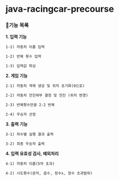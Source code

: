 # java-racingcar-precourse

### 🦖기능 목록
**1. 입력 기능**
    
    1-1) 자동차 이름 입력

    1-2) 반복 횟수 입력

    1-3) 입력값 파싱


**2. 게임 기능**
    
    2-1) 자동차 객체 생성 및 위치 초기화(0으로)

    2-2) 자동차 전진여부 결정 및 전진 (위치 변경)

    2-3) 반복횟수만큼 2-2 반복

    2-4) 우승자 선정


**3. 출력 기능**

    3-1) 차수별 실행 결과 출력

    3-2) 최종 우승자 출력

**4. 입력 유효성 검사, 예외처리**

    4-1) 자동차 이름(5자 초과)

    4-2) 시도횟수(문자, 음수, 정수x, 정수 초과범위)
